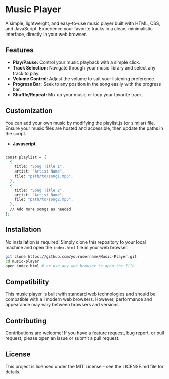 # Music Player

A simple, lightweight, and easy-to-use music player built with HTML, CSS, and JavaScript. Experience your favorite tracks in a clean, minimalistic interface, directly in your web browser.

## Features

- **Play/Pause:** Control your music playback with a simple click.
- **Track Selection:** Navigate through your music library and select any track to play.
- **Volume Control:** Adjust the volume to suit your listening preference.
- **Progress Bar:** Seek to any position in the song easily with the progress bar.
- **Shuffle/Repeat:** Mix up your music or loop your favorite track.


## Customization
You can add your own music by modifying the playlist.js (or similar) file. Ensure your music files are hosted and accessible, then update the paths in the script.

- **Javascript**
```bash 

const playlist = [
  {
    title: "Song Title 1",
    artist: "Artist Name",
    file: "path/to/song1.mp3",
  },
  {
    title: "Song Title 2",
    artist: "Artist Name",
    file: "path/to/song2.mp3",
  },
  // Add more songs as needed
];


```
## Installation

No installation is required! Simply clone this repository to your local machine and open the `index.html` file in your web browser.

```bash
git clone https://github.com/yourusername/Music-Player.git
cd music-player
open index.html # or use any web browser to open the file

```
## Compatibility
This music player is built with standard web technologies and should be compatible with all modern web browsers. However, performance and appearance may vary between browsers and versions.

## Contributing
Contributions are welcome! If you have a feature request, bug report, or pull request, please open an issue or submit a pull request.

## License
This project is licensed under the MIT License - see the LICENSE.md file for details.
